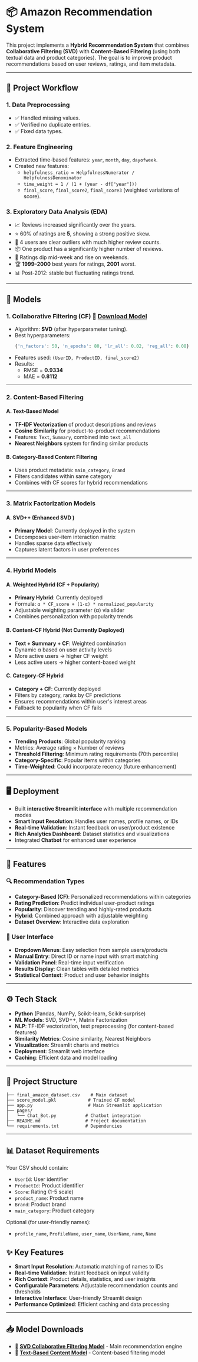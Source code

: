 # 📦 Amazon Recommendation System

This project implements a **Hybrid Recommendation System** that combines **Collaborative Filtering (SVD)** with **Content-Based Filtering** (using both textual data and product categories). The goal is to improve product recommendations based on user reviews, ratings, and item metadata.  

---

## 🚀 Project Workflow  

### 1. Data Preprocessing  
- ✅ Handled missing values.  
- ✅ Verified no duplicate entries.  
- ✅ Fixed data types.  

### 2. Feature Engineering  
- Extracted time-based features: `year`, `month`, `day`, `dayofweek`.  
- Created new features:  
  - `helpfulness_ratio = HelpfulnessNumerator / HelpfulnessDenominator`  
  - `time_weight = 1 / (1 + (year - df["year"]))`  
  - `final_score`, `final_score2`, `final_score3` (weighted variations of score).  

### 3. Exploratory Data Analysis (EDA)  
- 📈 Reviews increased significantly over the years.  
- ⭐ 60% of ratings are **5**, showing a strong positive skew.  
- 👥 4 users are clear outliers with much higher review counts.  
- 📦 One product has a significantly higher number of reviews.  
- 📅 Ratings dip mid-week and rise on weekends.  
- 🏆 **1999–2000** best years for ratings, **2001** worst.  
- 📊 Post-2012: stable but fluctuating ratings trend.  

---

## 🧩 Models  

### 1. Collaborative Filtering (CF)  🤖 [Download Model](https://drive.google.com/file/d/1Mbv1LRy1gxP5jzH8zDCbUML7JBn3JVzn/view?usp=sharing "Text-Based Content Filtering Model")
- Algorithm: **SVD** (after hyperparameter tuning).  
- Best hyperparameters:  
  ```python
  {'n_factors': 50, 'n_epochs': 80, 'lr_all': 0.02, 'reg_all': 0.08}
  ```
- Features used: `(UserID, ProductID, final_score2)`  
- Results:  
  - RMSE = **0.9334**  
  - MAE  = **0.8112**  

---


### 2. Content-Based Filtering

#### A. Text-Based Model 
- **TF-IDF Vectorization** of product descriptions and reviews
- **Cosine Similarity** for product-to-product recommendations
- Features: `Text`, `Summary`, combined into `text_all`
- **Nearest Neighbors** system for finding similar products

#### B. Category-Based Content Filtering
- Uses product metadata: `main_category`, `Brand`
- Filters candidates within same category
- Combines with CF scores for hybrid recommendations

---

### 3. Matrix Factorization Models

#### A. SVD++ (Enhanced SVD )
- **Primary Model**: Currently deployed in the system
- Decomposes user-item interaction matrix
- Handles sparse data effectively
- Captures latent factors in user preferences

---

### 4. Hybrid Models

#### A. Weighted Hybrid (CF + Popularity)
- **Primary Hybrid**: Currently deployed
- Formula: `α * CF_score + (1-α) * normalized_popularity`
- Adjustable weighting parameter (α) via slider
- Combines personalization with popularity trends

#### B. Content-CF Hybrid (Not Currently Deployed)
- **Text + Summary + CF**: Weighted combination
- Dynamic α based on user activity levels
- More active users → higher CF weight
- Less active users → higher content-based weight

#### C. Category-CF Hybrid
- **Category + CF**: Currently deployed
- Filters by category, ranks by CF predictions
- Ensures recommendations within user's interest areas
- Fallback to popularity when CF fails

---

### 5. Popularity-Based Models
- **Trending Products**: Global popularity ranking
- Metrics: Average rating × Number of reviews
- **Threshold Filtering**: Minimum rating requirements (70th percentile)
- **Category-Specific**: Popular items within categories
- **Time-Weighted**: Could incorporate recency (future enhancement)

---

## 🖥️ Deployment
- Built **interactive Streamlit interface** with multiple recommendation modes
- **Smart Input Resolution**: Handles user names, profile names, or IDs
- **Real-time Validation**: Instant feedback on user/product existence
- **Rich Analytics Dashboard**: Dataset statistics and visualizations
- Integrated **Chatbot** for enhanced user experience

---

## 🎯 Features

### 🔍 Recommendation Types
- **Category-Based (CF)**: Personalized recommendations within categories
- **Rating Prediction**: Predict individual user-product ratings
- **Popularity**: Discover trending and highly-rated products
- **Hybrid**: Combined approach with adjustable weighting
- **Dataset Overview**: Interactive data exploration

### 🎨 User Interface
- **Dropdown Menus**: Easy selection from sample users/products
- **Manual Entry**: Direct ID or name input with smart matching
- **Validation Panel**: Real-time input verification
- **Results Display**: Clean tables with detailed metrics
- **Statistical Context**: Product and user behavior insights

---

## ⚙️ Tech Stack
- **Python** (Pandas, NumPy, Scikit-learn, Scikit-surprise)
- **ML Models**: SVD, SVD++, Matrix Factorization
- **NLP**: TF-IDF vectorization, text preprocessing (for content-based features)
- **Similarity Metrics**: Cosine similarity, Nearest Neighbors
- **Visualization**: Streamlit charts and metrics
- **Deployment**: Streamlit web interface
- **Caching**: Efficient data and model loading

---

## 📂 Project Structure
```
├── final_amazon_dataset.csv    # Main dataset
├── score_model.pkl            # Trained CF model
├── app.py                     # Main Streamlit application
├── pages/
│   └── Chat_Bot.py           # Chatbot integration
├── README.md                 # Project documentation
└── requirements.txt          # Dependencies
```

---

## 📊 Dataset Requirements

Your CSV should contain:
- `UserId`: User identifier
- `ProductId`: Product identifier  
- `Score`: Rating (1-5 scale)
- `product_name`: Product name
- `Brand`: Product brand
- `main_category`: Product category

Optional (for user-friendly names):
- `profile_name`, `ProfileName`, `user_name`, `UserName`, `name`, `Name`


## ✨ Key Features

- **Smart Input Resolution**: Automatic matching of names to IDs
- **Real-time Validation**: Instant feedback on input validity
- **Rich Context**: Product details, statistics, and user insights
- **Configurable Parameters**: Adjustable recommendation counts and thresholds
- **Interactive Interface**: User-friendly Streamlit design
- **Performance Optimized**: Efficient caching and data processing

---

## 📥 Model Downloads
- 🤖 **[SVD Collaborative Filtering Model](https://drive.google.com/file/d/1Mc_O7_L5xIiAU02LTyEVI67RafMuRHwz/view?usp=sharing)** - Main recommendation engine
- 🤖 **[Text-Based Content Model](https://drive.google.com/file/d/1Mbv1LRy1gxP5jzH8zDCbUML7JBn3JVzn/view?usp=sharing)** - Content-based filtering model

